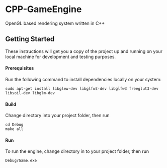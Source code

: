 # CPP-GameEngine

OpenGL based rendering system written in C++

## Getting Started

These instructions will get you a copy of the project up and running on your local machine for development and testing purposes.

#### Prerequisites

Run the following command to install dependencies locally on your system:

```
sudo apt-get install libglew-dev libglfw3-dev libglfw3 freeglut3-dev libsoil-dev libglm-dev
```


#### Build

Change directory into your project folder, then run

```
cd Debug
make all
```

#### Run

To run the engine, change directory in to your project folder, then run

``` 
Debug/Game.exe
```
